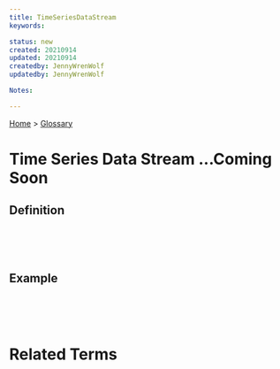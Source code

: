 ```yaml
---
title: TimeSeriesDataStream
keywords: 

status: new
created: 20210914
updated: 20210914
createdby: JennyWrenWolf
updatedby: JennyWrenWolf

Notes:  

---
```

[Home](../Index.md) > [Glossary](./Index.md)

# Time Series Data Stream ...Coming Soon
## Definition

<br>
<br>
<br>

## Example

<br>
<br>
<br>

# Related Terms
